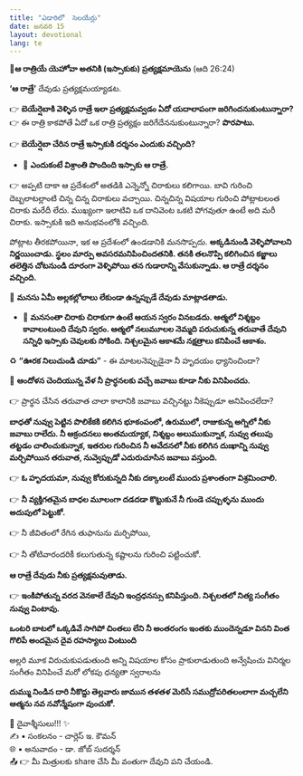```yaml
---
title: "ఎడారిలో  సెలయేర్లు"
date: జనవరి 15
layout: devotional
lang: te
---
```



**📖ఆ రాత్రియే యెహోవా అతనికి (ఇస్సాకుకు) ప్రత్యక్షమాయెను**
 (ఆది 26:24)

**‘ఆ రాత్రే’** దేవుడు ప్రత్యక్షమయ్యాడట.

👉 **బెయేర్షెబాకి వెళ్ళిన రాత్రే ఇలా ప్రత్యక్షమవ్వడం ఏదో యదాలాపంగా జరిగిందనుకుంటున్నారా?**
👉 ఈ రాత్రి కాకపోతే ఏదో ఒక రాత్రి ప్రత్యక్షం జరిగేదేననుకుంటున్నారా? **పొరపాటు.**

👉 **బెయేర్షెబా చేరిన రాత్రే ఇస్సాకుకి దర్శనం ఎందుకు వచ్చింది?**

- 🔹 **ఎందుకంటే విశ్రాంతి పొందింది ఇస్సాకు ఆ రాత్రే.**

👉 అప్పటి దాకా ఆ ప్రదేశంలో అతడికి ఎన్నెన్నో చిరాకులు కలిగాయి. బావి గురించి దెబ్బలాటల్లాంటి చిన్న చిన్న చిరాకులు వచ్చాయి. చిన్నచిన్న విషయాల గురించి పోట్లాటలంత చిరాకు మరేదీ లేదు. ముఖ్యంగా ఇలాటివి ఒక దానివెంట ఒకటి పోగవుతూ ఉంటే అది మరీ చిరాకు. ఇస్సాకుకి ఇది అనుభవంలోకి వచ్చింది.

పోట్లాట తీరకపోయినా, ఇక ఆ ప్రదేశంలో ఉండడానికి మనసొప్పదు. 
**అక్కడినుండి వెళ్ళిపోవాలని నిర్ణయించాడు. స్థలం మార్పు అవసరమనిపించిందతనికి. తనకి తలనొప్పి కలిగించిన కజ్జాలు తలెత్తిన చోటనుండి దూరంగా వెళ్ళిపోయి తన గుడారాన్ని వేసుకున్నాడు. ఆ రాత్రే దర్శనం వచ్చింది.**

🔺 **మనసు ఏమీ అల్లకల్లోలాలు లేకుండా ఉన్నప్పుడే దేవుడు మాట్లాడతాడు.**

- 🔹 **మనసంతా చిరాకు చిరాకుగా ఉంటే ఆయన స్వరం వినబడదు. ఆత్మలో నిశ్శబ్దం కావాలంటుంది దేవుని స్వరం. ఆత్మలో నలుమూలల నెమ్మది పరుచుకున్న తరువాతే దేవుని సన్నిధి ఇస్సాకు చెవులకు సోకింది. నిశ్చలమైన ఆకాశమే నక్షత్రాలు కనిపించే ఆకాశం.**

♻ **“ఊరక నిలుచుండి చూడు”** - ఈ మాటలనెప్పుడైనా నీ హృదయం ధ్యానించిందా?

🔺 **ఆందోళన చెందియున్న వేళ నీ ప్రార్ధనలకు వచ్చే జవాబు కూడా నీకు వినిపించదు.**

👉 ప్రార్థన చేసిన తరువాత చాలా కాలానికి జవాబు వచ్చినట్టు నీకెప్పుడూ అనిపించలేదా? 

**బాధతో నువ్వు పెట్టిన పొలికేకకి కలిగిన భూకంపంలో, ఉరుములో, రాజుకున్న అగ్నిలో నీకు జవాబు రాలేదు. నీ ఆక్రందనలు అంతమయ్యాక, నిశ్శబ్దం అలుముకున్నాక, నువ్వు తలుపు తట్టడం చాలించుకున్నాక, ఇతరుల గురించిన నీ ఆవేదనలో నీకు కలిగిన దుఃఖాన్ని నువ్వు మర్చిపోయిన తరువాత, నువ్వెప్పుడో ఎదురుచూసిన జవాబు వస్తుంది.**

👉 **ఓ హృదయమా, నువ్వు కోరుకున్నది నీకు దక్కాలంటే ముందు ప్రశాంతంగా విశ్రమించాలి.**

 👉 **నీ వ్యక్తిగతమైన బాధల మూలంగా దడదడా కొట్టుకునే నీ గుండె చప్పుళ్ళను ముందు అదుపులో పెట్టుకో.**

👉  నీ జీవితంలో రేగిన తుఫానును మర్చిపోయి, 

👉 నీ తోటివారందరికీ కలుగుతున్న కష్టాలను గురించి పట్టించుకో. 

**ఆ రాత్రే దేవుడు నీకు ప్రత్యక్షమవుతాడు.**

👉 **ఇంకిపోతున్న వరద వెనకాలే దేవుని ఇంద్రధనస్సు కనిపిస్తుంది. నిశ్చలతలో నిత్య సంగీతం నువ్వు వింటావు.**

**ఒంటరి బాటలో ఒక్కడివే సాగిపో చింతలు లేని నీ అంతరంగం ఇంతకు ముందెన్నడూ వినని వింత గొలిపే అందమైన దైవ రహస్యాలు వింటుంది**

అల్లరి మూక విరుచుకుపడుతుంది అన్ని విషయాల కోసం ప్రాకులాడుతుంది అన్వేషించు వినిర్మల సంగీతం వినిపించే మరో లోకపు ధన్యతా స్వరాలను

**దుమ్ము నిండిన దారి నీకొద్దు తెల్లవారు జామున తళతళ మెరిసే సముద్రోపరితలంలాగా మచ్చలేని ఆత్మను నవ నవోన్మేషంగా వుంచుకో.**

<div class="blessing">🙏 <span class="bless-text">దైవాశ్శీసులు!!!</span> ✨</div>

<div class="credit">✍️ <span class="credit-text">▪ సంకలనం - చార్లెస్ ఇ. కౌమన్</span></div>
<div class="credit">🌐 <span class="credit-text">▪ అనువాదం - డా. జోబ్ సుదర్శన్</span></div>


<div class="share">📤 👉 <span class="share-text">మీ మిత్రులకు share చేసి మీ వంతుగా దేవుని పని చేయండి.</span></div>
